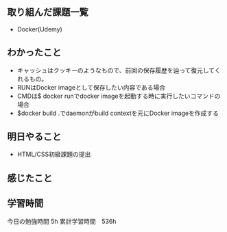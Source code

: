 ## 取り組んだ課題一覧
- Docker(Udemy)

## わかったこと
- キャッシュはクッキーのようなもので、前回の保存履歴を辿って復元してくれるもの。
- RUNはDocker imageとして保存したい内容である場合
- CMDは$ docker runでdocker imageを起動する時に実行したいコマンドの場合
- $docker build .でdaemonがbuild contextを元にDocker imageを作成する





## 明日やること
- HTML/CSS初級課題の提出


## 感じたこと


## 学習時間
今日の勉強時間 5h
累計学習時間　536h